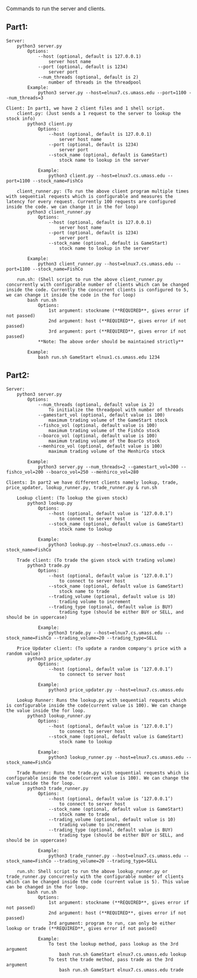 Commands to run the server and clients.

## Part1:
    Server:
        python3 server.py
            Options:
                --host (optional, default is 127.0.0.1)
                    server host name 
                --port (optional, default is 1234)
                    server port
                --num_threads (optional, default is 2)
                    number of threads in the threadpool
            Example:
                python3 server.py --host=elnux7.cs.umass.edu --port=1100 --num_threads=3

    Client: In part1, we have 2 client files and 1 shell script.
        client.py: (Just sends a 1 request to the server to lookup the stock info)
            python3 client.py
                Options:
                    --host (optional, default is 127.0.0.1)
                        server host name
                    --port (optional, default is 1234)
                        server port
                    --stock_name (optional, default is GameStart)
                        stock name to lookup in the server
                    
                Example: 
                    python3 client.py --host=elnux7.cs.umass.edu --port=1100 --stock_name=FishCo

        client_runner.py: (To run the above client program multiple times with sequential requests which is configurable and measures the latency for every request. Currently 100 requests are configured inside the code. we can change it in the for loop)
            python3 client_runner.py
                Options:
                    --host (optional, default is 127.0.0.1)
                        server host name 
                    --port (optional, default is 1234)
                        server port
                    --stock_name (optional, default is GameStart)
                        stock name to lookup in the server
            
            Example: 
                python3 client_runner.py --host=elnux7.cs.umass.edu --port=1100 --stock_name=FishCo
        
        run.sh: (Shell script to run the above client_runner.py concurrently with configurable number of clients which can be changed inside the code. Currently the concurrent clients is configured to 5, we can change it inside the code in the for loop)
            bash run.sh
                Options:
                    1st argument: stockname (**REQUIRED**, gives error if not passed)
                    2nd argument: host (**REQUIRED**, gives error if not passed)
                    3rd argument: port (**REQUIRED**, gives error if not passed)
                **Note: The above order should be maintained strictly**

            Example:
                bash run.sh GameStart elnux1.cs.umass.edu 1234

## Part2:
    Server:
        python3 server.py
            Options:
                --num_threads (optional, default value is 2)
                    To initialize the threadpool with number of threads
                --gamestart_vol (optional, default value is 100)
                    maximum trading volume of the GameStart stock
                --fishco_vol (optional, default value is 100)
                    maximum trading volume of the FishCo stock
                --boarco_vol (optional, default value is 100)
                    maximum trading volume of the BoarCo stock
                --menhirco_vol (optional, default value is 100)
                    maximum trading volume of the MenhirCo stock

            Example:
                python3 server.py --num_threads=2 --gamestart_vol=300 --fishco_vol=200 --boarco_vol=250 --menhirco_vol=280
            
    Clients: In part2 we have different clients namely lookup, trade, price_updater, lookup_runner.py, trade_runner.py & run.sh
    
        Lookup client: (To lookup the given stock)
            python3 lookup.py
                Options:
                    --host (optional, default value is ‘127.0.0.1’)
                        to connect to server host
                    --stock_name (optional, default value is GameStart)
                        stock name to lookup
                    
                Example:
                    python3 lookup.py --host=elnux7.cs.umass.edu --stock_name=FishCo
        
        Trade client: (To trade the given stock with trading volume)
            python3 trade.py
                Options:
                    --host (optional, default value is ‘127.0.0.1’)
                        to connect to server host
                    --stock_name (optional, default value is GameStart)
                        stock name to trade
                    --trading_volume (optional, default value is 10)
                        trading volume to increment
                    --trading_type (optional, default value is BUY)
                        trading type (should be either BUY or SELL, and should be in uppercase)
                    
                Example:
                    python3 trade.py --host=elnux7.cs.umass.edu --stock_name=FishCo --trading_volume=20 --trading_type=SELL
                
        Price Updater client: (To update a random company's price with a random value)
            python3 price_updater.py
                Options:
                    --host (optional, default value is ‘127.0.0.1’)
                        to connect to server host
                    
                Example:
                    python3 price_updater.py --host=elnux7.cs.umass.edu
        
        Lookup Runner: Runs the lookup.py with sequential requests which is configurable inside the code(current value is 100). We can change the value inside the for loop.
            python3 lookup_runner.py
                Options:
                    --host (optional, default value is ‘127.0.0.1’)
                        to connect to server host
                    --stock_name (optional, default value is GameStart)
                        stock name to lookup
                    
                Example:
                    python3 lookup_runner.py --host=elnux7.cs.umass.edu --stock_name=FishCo
        
        Trade Runner: Runs the trade.py with sequential requests which is configurable inside the code(current value is 100). We can change the value inside the for loop.
            python3 trade_runner.py
                Options:
                    --host (optional, default value is ‘127.0.0.1’)
                        to connect to server host
                    --stock_name (optional, default value is GameStart)
                        stock name to trade
                    --trading_volume (optional, default value is 10)
                        trading volume to increment
                    --trading_type (optional, default value is BUY)
                        trading type (should be either BUY or SELL, and should be in uppercase)
                    
                Example:
                    python3 trade_runner.py --host=elnux7.cs.umass.edu --stock_name=FishCo --trading_volume=20 --trading_type=SELL

        run.sh: Shell script to run the above lookup_runner.py or trade_runner.py concurrenly with the configurable number of clients which can be changed inside the code (current value is 5). This value can be changed in the for loop.
            bash run.sh
                Options:
                    1st argument: stockname (**REQUIRED**, gives error if not passed)
                    2nd argument: host (**REQUIRED**, gives error if not passed)
                    3rd argument: program to run, can only be either lookup or trade (**REQUIRED**, gives error if not passed)
                
                Example:
                    To test the lookup method, pass lookup as the 3rd argument
                        bash run.sh GameStart elnux7.cs.umass.edu lookup
                    To test the trade method, pass trade as the 3rd argument
                        bash run.sh GameStart elnux7.cs.umass.edu trade
